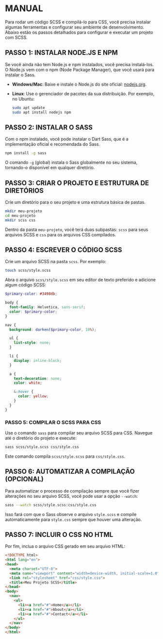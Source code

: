 # MANUAL
Para rodar um código SCSS e compilá-lo para CSS, você precisa instalar algumas ferramentas e configurar seu ambiente de desenvolvimento. Abaixo estão os passos detalhados para configurar e executar um projeto com SCSS.

## PASSO 1: INSTALAR NODE.JS E NPM
Se você ainda não tem Node.js e npm instalados, você precisa instalá-los. O Node.js vem com o npm (Node Package Manager), que você usará para instalar o Sass.

- **Windows/Mac**: Baixe e instale o Node.js do site oficial: [nodejs.org](https://nodejs.org/).
- **Linux**: Use o gerenciador de pacotes da sua distribuição. Por exemplo, no Ubuntu:

  ```sh
  sudo apt update
  sudo apt install nodejs npm
  ```

## PASSO 2: INSTALAR O SASS
Com o npm instalado, você pode instalar o Dart Sass, que é a implementação oficial e recomendada do Sass.

```sh
npm install -g sass
```

O comando `-g` (global) instala o Sass globalmente no seu sistema, tornando-o disponível em qualquer diretório.

## PASSO 3: CRIAR O PROJETO E ESTRUTURA DE DIRETÓRIOS
Crie um diretório para o seu projeto e uma estrutura básica de pastas.

```sh
mkdir meu-projeto
cd meu-projeto
mkdir scss css
```

Dentro da pasta `meu-projeto`, você terá duas subpastas: `scss` para seus arquivos SCSS e `css` para os arquivos CSS compilados.

## PASSO 4: ESCREVER O CÓDIGO SCSS
Crie um arquivo SCSS na pasta `scss`. Por exemplo:

```sh
touch scss/style.scss
```

Abra o arquivo `scss/style.scss` em seu editor de texto preferido e adicione algum código SCSS:

```scss
$primary-color: #3498db;

body {
  font-family: Helvetica, sans-serif;
  color: $primary-color;
}

nav {
  background: darken($primary-color, 10%);

  ul {
    list-style: none;
  }

  li {
    display: inline-block;
  }

  a {
    text-decoration: none;
    color: white;

    &:hover {
      color: yellow;
    }
  }
}
```

### PASSO 5: COMPILAR O SCSS PARA CSS
Use o comando `sass` para compilar seu arquivo SCSS para CSS. Navegue até o diretório do projeto e execute:

```sh
sass scss/style.scss css/style.css
```

Este comando compila `scss/style.scss` para `css/style.css`. 

## PASSO 6: AUTOMATIZAR A COMPILAÇÃO (OPCIONAL)
Para automatizar o processo de compilação sempre que você fizer alterações no seu arquivo SCSS, você pode usar a opção `--watch`:

```sh
sass --watch scss/style.scss:css/style.css
```

Isso fará com que o Sass observe o arquivo `style.scss` e compile automaticamente para `style.css` sempre que houver uma alteração.

## PASSO 7: INCLUIR O CSS NO HTML
Por fim, inclua o arquivo CSS gerado em seu arquivo HTML:

```html
<!DOCTYPE html>
<html lang="en">
<head>
  <meta charset="UTF-8">
  <meta name="viewport" content="width=device-width, initial-scale=1.0">
  <link rel="stylesheet" href="css/style.css">
  <title>Meu Projeto SCSS</title>
</head>
<body>
  <nav>
    <ul>
      <li><a href="#">Home</a></li>
      <li><a href="#">About</a></li>
      <li><a href="#">Contact</a></li>
    </ul>
  </nav>
</body>
</html>
```

